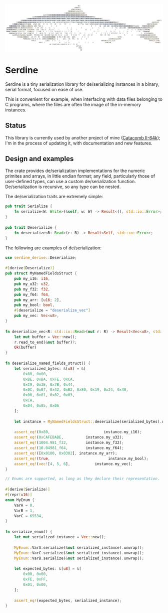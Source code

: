 ![Logo](/images/serdine.jpg?raw=true)

# Serdine

Serdine is a tiny serialization library for de/serializing instances in a binary, serial format, focused on ease of use.

This is convenient for example, when interfacing with data files belonging to C programs, where the files are often the image of the in-memory instances.

## Status

This library is currently used by another project of mine ([Catacomb II-64k](https://github.com/64kramsystem/catacomb_ii-64k)); I'm in the process of updating it, with documentation and new features.

## Design and examples

The crate provides de/serialization implementations for the numeric primites and arrays, in little endian format; any field, particularly those of user-defined types, can use a custom de/serialization function.
De/serialization is recursive, so any type can be nested.

The de/serialization traits are extremely simple:

```rs
pub trait Serialize {
    fn serialize<W: Write>(&self, w: W) -> Result<(), std::io::Error>;
}

pub trait Deserialize {
    fn deserialize<R: Read>(r: R) -> Result<Self, std::io::Error>;
}
```

The following are examples of de/serialization:

```rs
use serdine_derive::Deserialize;

#[derive(Deserialize)]
pub struct MyNamedFieldsStruct {
    pub my_i16: i16,
    pub my_u32: u32,
    pub my_f32: f32,
    pub my_f64: f64,
    pub my_arr: [u16; 2],
    pub my_bool: bool,
    #[deserialize = "deserialize_vec"]
    pub my_vec: Vec<u8>,
}

fn deserialize_vec<R: std::io::Read>(mut r: R) -> Result<Vec<u8>, std::io::Error> {
    let mut buffer = Vec::new();
    r.read_to_end(&mut buffer)?;
    Ok(buffer)
}

fn deserialize_named_fields_struct() {
    let serialized_bytes: &[u8] = &[
        0x80, 0x00,
        0xBE, 0xBA, 0xFE, 0xCA,
        0xC9, 0x3E, 0x7B, 0x44,
        0x0C, 0x07, 0x42, 0xB2, 0x80, 0x19, 0x24, 0x40,
        0x00, 0x01, 0x02, 0x03,
        0xCA,
        0x04, 0x05, 0x06
    ];

    let instance = MyNamedFieldsStruct::deserialize(serialized_bytes).unwrap();

    assert_eq!(0x80,                        instance.my_i16);
    assert_eq!(0xCAFEBABE,          instance.my_u32);
    assert_eq!(1004.981_f32,        instance.my_f32);
    assert_eq!(10.04981_f64,        instance.my_f64);
    assert_eq!([0x0100, 0x0302], instance.my_arr);
    assert_eq!(true,                          instance.my_bool);
    assert_eq!(vec![4, 5, 6],           instance.my_vec);
}
```

```rs
// Enums are supported, as long as they declare their representation.

#[derive(Serialize)]
#[repr(u16)]
enum MyEnum {
    VarA = 0,
    VarB = 1,
    VarC = 65534,
}

fn serialize_enum() {
    let mut serialized_instance = Vec::new();

    MyEnum::VarA.serialize(&mut serialized_instance).unwrap();
    MyEnum::VarC.serialize(&mut serialized_instance).unwrap();
    MyEnum::VarB.serialize(&mut serialized_instance).unwrap();

    let expected_bytes: &[u8] = &[
        0x00, 0x00,
        0xFE, 0xFF,
        0x01, 0x00,
    ];

    assert_eq!(expected_bytes, serialized_instance);
}
```
